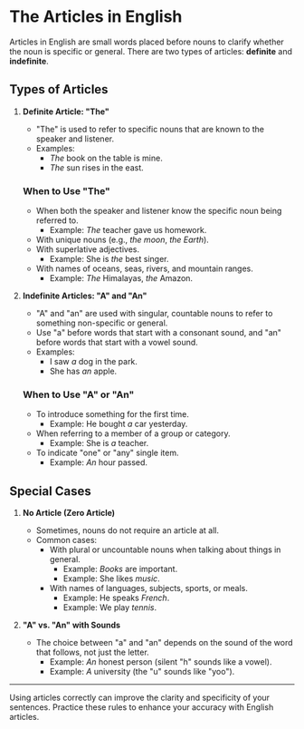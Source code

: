# The Articles in English

Articles in English are small words placed before nouns to clarify whether the noun is specific or general. There are two types of articles: **definite** and **indefinite**.

## Types of Articles

1. **Definite Article: "The"**
   - "The" is used to refer to specific nouns that are known to the speaker and listener.
   - Examples:
     - *The* book on the table is mine.
     - *The* sun rises in the east.

   ### When to Use "The"
   - When both the speaker and listener know the specific noun being referred to.
     - Example: *The* teacher gave us homework.
   - With unique nouns (e.g., *the moon*, *the Earth*).
   - With superlative adjectives.
     - Example: She is *the* best singer.
   - With names of oceans, seas, rivers, and mountain ranges.
     - Example: *The* Himalayas, *the* Amazon.

2. **Indefinite Articles: "A" and "An"**
   - "A" and "an" are used with singular, countable nouns to refer to something non-specific or general.
   - Use "a" before words that start with a consonant sound, and "an" before words that start with a vowel sound.
   - Examples:
     - I saw *a* dog in the park.
     - She has *an* apple.

   ### When to Use "A" or "An"
   - To introduce something for the first time.
     - Example: He bought *a* car yesterday.
   - When referring to a member of a group or category.
     - Example: She is *a* teacher.
   - To indicate "one" or "any" single item.
     - Example: *An* hour passed.

## Special Cases

1. **No Article (Zero Article)**
   - Sometimes, nouns do not require an article at all.
   - Common cases:
     - With plural or uncountable nouns when talking about things in general.
       - Example: *Books* are important.
       - Example: She likes *music*.
     - With names of languages, subjects, sports, or meals.
       - Example: He speaks *French*.
       - Example: We play *tennis*.

2. **"A" vs. "An" with Sounds**
   - The choice between "a" and "an" depends on the sound of the word that follows, not just the letter.
     - Example: *An* honest person (silent "h" sounds like a vowel).
     - Example: *A* university (the "u" sounds like "yoo").

---

Using articles correctly can improve the clarity and specificity of your sentences. Practice these rules to enhance your accuracy with English articles.
